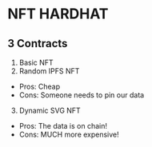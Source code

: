 # NFT HARDHAT

## 3 Contracts

1. Basic NFT
2. Random IPFS NFT

-   Pros: Cheap
-   Cons: Someone needs to pin our data

3. Dynamic SVG NFT

-   Pros: The data is on chain!
-   Cons: MUCH more expensive!
